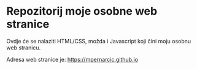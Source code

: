 # Repozitorij moje osobne web stranice

Ovdje će se nalaziti HTML/CSS, možda i Javascript koji čini moju osobnu web stranicu.

Adresa web stranice je: https://mpernarcic.github.io